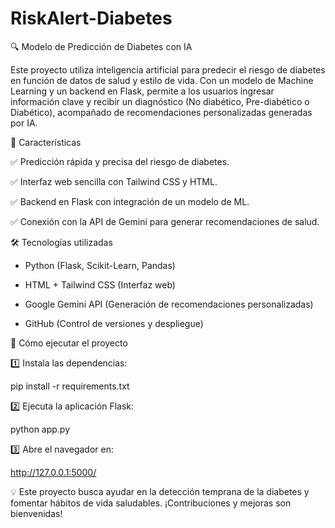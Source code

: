 # RiskAlert-Diabetes

🔍 Modelo de Predicción de Diabetes con IA

Este proyecto utiliza inteligencia artificial para predecir el riesgo de diabetes en función de datos de salud y estilo de vida. Con un modelo de Machine Learning y un backend en Flask, permite a los usuarios ingresar información clave y recibir un diagnóstico (No diabético, Pre-diabético o Diabético), acompañado de recomendaciones personalizadas generadas por IA.

🚀 Características

✅ Predicción rápida y precisa del riesgo de diabetes.

✅ Interfaz web sencilla con Tailwind CSS y HTML.

✅ Backend en Flask con integración de un modelo de ML.

✅ Conexión con la API de Gemini para generar recomendaciones de salud.

🛠 Tecnologías utilizadas

- Python (Flask, Scikit-Learn, Pandas)

- HTML + Tailwind CSS (Interfaz web)

- Google Gemini API (Generación de recomendaciones personalizadas)

- GitHub (Control de versiones y despliegue)

📌 Cómo ejecutar el proyecto

1️⃣ Instala las dependencias:

pip install -r requirements.txt

2️⃣  Ejecuta la aplicación Flask:

python app.py

3️⃣ Abre el navegador en:

http://127.0.0.1:5000/

💡 Este proyecto busca ayudar en la detección temprana de la diabetes y fomentar hábitos de vida saludables. ¡Contribuciones y mejoras son bienvenidas!
